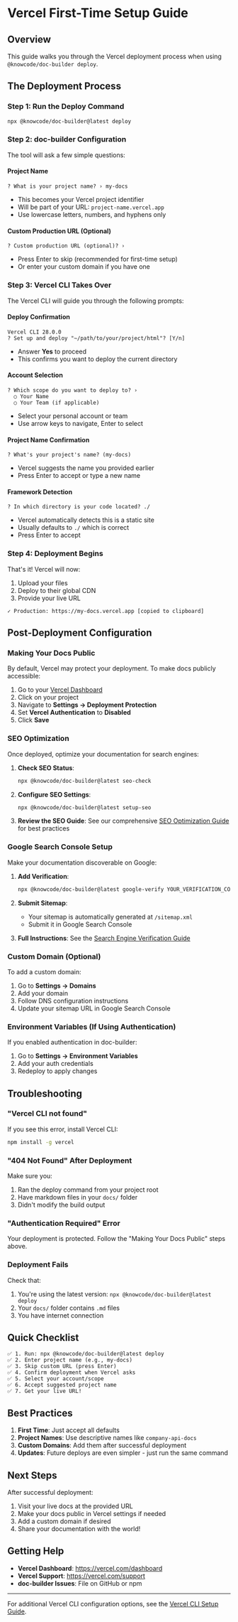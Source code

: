 # Vercel First-Time Setup Guide

## Overview

This guide walks you through the Vercel deployment process when using `@knowcode/doc-builder deploy`.

## The Deployment Process

### Step 1: Run the Deploy Command

```bash
npx @knowcode/doc-builder@latest deploy
```

### Step 2: doc-builder Configuration

The tool will ask a few simple questions:

#### Project Name
```
? What is your project name? › my-docs
```
- This becomes your Vercel project identifier
- Will be part of your URL: `project-name.vercel.app`
- Use lowercase letters, numbers, and hyphens only

#### Custom Production URL (Optional)
```
? Custom production URL (optional)? › 
```
- Press Enter to skip (recommended for first-time setup)
- Or enter your custom domain if you have one

### Step 3: Vercel CLI Takes Over

The Vercel CLI will guide you through the following prompts:

#### Deploy Confirmation
```
Vercel CLI 28.0.0
? Set up and deploy "~/path/to/your/project/html"? [Y/n]
```
- Answer **Yes** to proceed
- This confirms you want to deploy the current directory

#### Account Selection
```
? Which scope do you want to deploy to? › 
  ○ Your Name
  ○ Your Team (if applicable)
```
- Select your personal account or team
- Use arrow keys to navigate, Enter to select

#### Project Name Confirmation
```
? What's your project's name? (my-docs)
```
- Vercel suggests the name you provided earlier
- Press Enter to accept or type a new name

#### Framework Detection
```
? In which directory is your code located? ./
```
- Vercel automatically detects this is a static site
- Usually defaults to `./` which is correct
- Press Enter to accept

### Step 4: Deployment Begins

That's it! Vercel will now:
1. Upload your files
2. Deploy to their global CDN
3. Provide your live URL

```
✓ Production: https://my-docs.vercel.app [copied to clipboard]
```

## Post-Deployment Configuration

### Making Your Docs Public

By default, Vercel may protect your deployment. To make docs publicly accessible:

1. Go to your [Vercel Dashboard](https://vercel.com/dashboard)
2. Click on your project
3. Navigate to **Settings → Deployment Protection**
4. Set **Vercel Authentication** to **Disabled**
5. Click **Save**

### SEO Optimization

Once deployed, optimize your documentation for search engines:

1. **Check SEO Status**:
   ```bash
   npx @knowcode/doc-builder@latest seo-check
   ```

2. **Configure SEO Settings**:
   ```bash
   npx @knowcode/doc-builder@latest setup-seo
   ```

3. **Review the SEO Guide**: See our comprehensive [SEO Optimization Guide](./guides/seo-optimization-guide.md) for best practices

### Google Search Console Setup

Make your documentation discoverable on Google:

1. **Add Verification**:
   ```bash
   npx @knowcode/doc-builder@latest google-verify YOUR_VERIFICATION_CODE
   ```

2. **Submit Sitemap**: 
   - Your sitemap is automatically generated at `/sitemap.xml`
   - Submit it in Google Search Console

3. **Full Instructions**: See the [Search Engine Verification Guide](./guides/search-engine-verification-guide.md)

### Custom Domain (Optional)

To add a custom domain:
1. Go to **Settings → Domains**
2. Add your domain
3. Follow DNS configuration instructions
4. Update your sitemap URL in Google Search Console

### Environment Variables (If Using Authentication)

If you enabled authentication in doc-builder:
1. Go to **Settings → Environment Variables**
2. Add your auth credentials
3. Redeploy to apply changes

## Troubleshooting

### "Vercel CLI not found"

If you see this error, install Vercel CLI:
```bash
npm install -g vercel
```

### "404 Not Found" After Deployment

Make sure you:
1. Ran the deploy command from your project root
2. Have markdown files in your `docs/` folder
3. Didn't modify the build output

### "Authentication Required" Error

Your deployment is protected. Follow the "Making Your Docs Public" steps above.

### Deployment Fails

Check that:
1. You're using the latest version: `npx @knowcode/doc-builder@latest deploy`
2. Your `docs/` folder contains `.md` files
3. You have internet connection

## Quick Checklist

```
✅ 1. Run: npx @knowcode/doc-builder@latest deploy
✅ 2. Enter project name (e.g., my-docs)
✅ 3. Skip custom URL (press Enter)
✅ 4. Confirm deployment when Vercel asks
✅ 5. Select your account/scope
✅ 6. Accept suggested project name
✅ 7. Get your live URL!
```

## Best Practices

1. **First Time**: Just accept all defaults
2. **Project Names**: Use descriptive names like `company-api-docs`
3. **Custom Domains**: Add them after successful deployment
4. **Updates**: Future deploys are even simpler - just run the same command

## Next Steps

After successful deployment:
1. Visit your live docs at the provided URL
2. Make your docs public in Vercel settings if needed
3. Add a custom domain if desired
4. Share your documentation with the world!

## Getting Help

- **Vercel Dashboard**: https://vercel.com/dashboard
- **Vercel Support**: https://vercel.com/support
- **doc-builder Issues**: File on GitHub or npm

---

For additional Vercel CLI configuration options, see the [Vercel CLI Setup Guide](./vercel-cli-setup-guide.md).